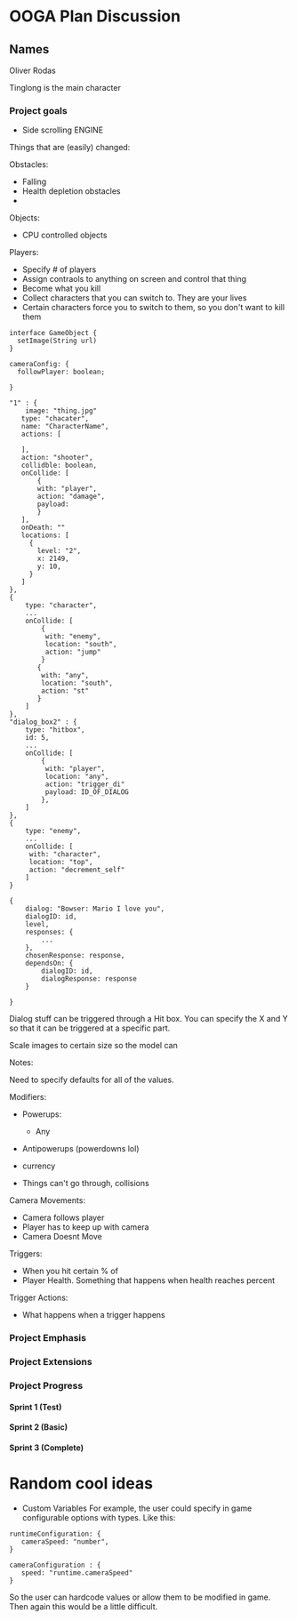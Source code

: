 # OOGA Plan Discussion

## Names

Oliver Rodas

Tinglong is the main character

### Project goals

*   Side scrolling ENGINE

Things that are (easily) changed:

Obstacles:

*   Falling
*   Health depletion obstacles
*

Objects:

*   CPU controlled objects

Players:

*   Specify # of players
*   Assign contraols to anything on screen and control that thing
*   Become what you kill
*   Collect characters that you can switch to. They are your lives
*   Certain characters force you to switch to them, so you don't want to kill them

```java=
interface GameObject {
  setImage(String url)
}

```

```json=
cameraConfig: {
  followPlayer: boolean;
  
}
```

```json=
"1" : {
    image: "thing.jpg"
   type: "chacater",
   name: "CharacterName",
   actions: [
   
   ],
   action: "shooter",
   collidble: boolean,
   onCollide: [
       {
       with: "player",
       action: "damage",
       payload: 
       }
   ],
   onDeath: ""
   locations: [
     {
       level: "2",
       x: 2149,
       y: 10,
     }
   ]   
},
{
    type: "character",
    ...
    onCollide: [
        {
         with: "enemy",
         location: "south",
         action: "jump"
        }
       {
        with: "any",
        location: "south",
        action: "st"
       }
    ]
},
"dialog_box2" : {
    type: "hitbox",
    id: 5,
    ...
    onCollide: [
        {
         with: "player",
         location: "any",
         action: "trigger_di"
         payload: ID_OF_DIALOG
        },
    ]
},
{
    type: "enemy",
    ...
    onCollide: [
     with: "character",
     location: "top",
     action: "decrement_self"
    ]
}

```

```json=
{
    dialog: "Bowser: Mario I love you",
    dialogID: id,
    level,
    responses: {
        ...
    },
    chosenResponse: response,
    dependsOn: {
        dialogID: id,
        dialogResponse: response
    }

}
```

Dialog stuff can be triggered through a Hit box. You can specify the
X and Y so that it can be triggered at a specific part.

Scale images to certain size so the model can

Notes:

Need to specify defaults for all of the values.

Modifiers:

*   Powerups:
    *   Any

*   Antipowerups (powerdowns lol)

*   currency

*   Things can't go through, collisions

Camera Movements:

*   Camera follows player
*   Player has to keep up with camera
*   Camera Doesnt Move

Triggers:

*   When you hit certain % of
*   Player Health. Something that happens when health reaches percent

Trigger Actions:

*   What happens when a trigger happens

### Project Emphasis

### Project Extensions

### Project Progress

#### Sprint 1 (Test)

#### Sprint 2 (Basic)

#### Sprint 3 (Complete)

# Random cool ideas

*   Custom Variables
    For example, the user could specify in game configurable
    options with types. Like this:

```json=
runtimeConfiguration: {
   cameraSpeed: "number",
}

cameraConfiguration : {
   speed: "runtime.cameraSpeed"
}
```

So the user can hardcode values or allow them to be modified
in game. Then again this would be a little difficult.
